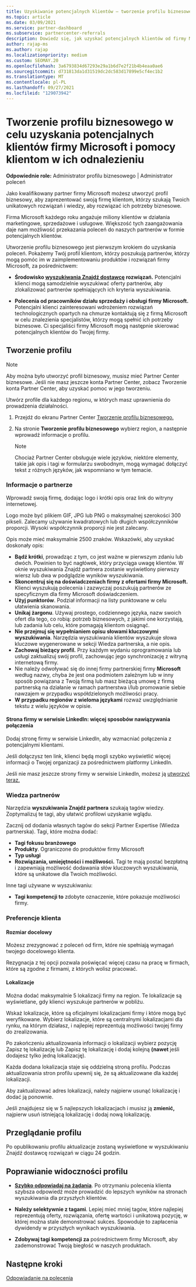```yaml
---
title: Uzyskiwanie potencjalnych klientów — tworzenie profilu biznesowego
ms.topic: article
ms.date: 03/09/2021
ms.service: partner-dashboard
ms.subservice: partnercenter-referrals
description: Dowiedz się, jak uzyskać potencjalnych klientów od firmy Microsoft. Jednym z kluczy jest utworzenie profilu biznesowego w Partner Center, który umożliwia klientom znajdowanie Cię łatwiej.
author: rajap-ms
ms.author: rajap
ms.localizationpriority: medium
ms.custom: SEOMAY.20
ms.openlocfilehash: 3a6793834d67293e29a1b6d7e2f21b4b4eaa0ae6
ms.sourcegitcommit: d731813da1d31519dc2dc583d17899e5cf4ec1b2
ms.translationtype: MT
ms.contentlocale: pl-PL
ms.lasthandoff: 09/27/2021
ms.locfileid: "129073942"
---
```

# <a name="create-a-business-profile-to-get-microsoft-sales-leads-and-help-customers-find-you"></a>Tworzenie profilu biznesowego w celu uzyskania potencjalnych klientów firmy Microsoft i pomocy klientom w ich odnalezieniu

**Odpowiednie role:** Administrator profilu biznesowego | Administrator poleceń

Jako kwalifikowany partner firmy Microsoft możesz utworzyć profil biznesowy, aby zaprezentować swoją firmę klientom, którzy szukają Twoich unikatowych rozwiązań i wiedzy, aby rozwiązać ich potrzeby biznesowe.

Firma Microsoft każdego roku angażuje miliony klientów w działania marketingowe, sprzedażowe i usługowe. Większość tych zaangażowania daje nam możliwość przekazania poleceń do naszych partnerów w formie potencjalnych klientów. 

Utworzenie profilu biznesowego jest pierwszym krokiem do uzyskania poleceń. Pokażemy Twój profil klientom, którzy poszukują partnerów, którzy mogą pomóc im w zaimplementowaniu produktów i rozwiązań firmy Microsoft, za pośrednictwem:

- **Środowisko [wyszukiwania Znajdź dostawcę](https://www.microsoft.com/solution-providers/home) rozwiązań.** Potencjalni klienci mogą samodzielnie wyszukiwać oferty partnerów, aby zlokalizować partnerów spełniających ich kryteria wyszukiwania.

- **Polecenia od pracowników działu sprzedaży i obsługi firmy Microsoft.** Potencjalni klienci zainteresowani wdrożeniem rozwiązań technologicznych opartych na chmurze kontaktują się z firmą Microsoft w celu znalezienia specjalistów, którzy mogą spełnić ich potrzeby biznesowe. Ci specjaliści firmy Microsoft mogą następnie skierować potencjalnych klientów do Twojej firmy.

## <a name="create-a-profile"></a>Tworzenie profilu

> [!NOTE]  
> Aby można było utworzyć profil biznesowy, musisz mieć Partner Center biznesowe. Jeśli nie masz jeszcze konta Partner Center, zobacz [](mpn-create-a-partner-center-account.md) Tworzenie konta Partner Center, aby uzyskać pomoc w jego tworzeniu.

Utwórz profile dla każdego regionu, w których masz uprawnienia do prowadzenia działalności.

1. Przejdź do ekranu Partner Center [Tworzenie profilu biznesowego.](https://partner.microsoft.com/referrals/businessprofiles/)

2. Na stronie **Tworzenie profilu biznesowego** wybierz region, a następnie wprowadź informacje o profilu.
   > [!NOTE]  
   >  Chociaż Partner Center obsługuje wiele języków, niektóre elementy, takie jak opis i tagi w formularzu swobodnym, mogą wymagać dołączyć tekst z różnych języków, jak wspomniano w tym temacie.

### <a name="partner-information"></a>Informacje o partnerze

Wprowadź swoją firmę, dodając logo i krótki opis oraz link do witryny internetowej. 

Logo może być plikiem GIF, JPG lub PNG o maksymalnej szerokości 300 pikseli. Zalecamy używanie kwadratowych lub długich współczynników proporcji. Wysoki współczynnik proporcji nie jest zalecany.

Opis może mieć maksymalnie 2500 znaków. Wskazówki, aby uzyskać doskonały opis: 

-  **Bądź krótki**, prowadząc z tym, co jest ważne w pierwszym zdaniu lub dwóch. Powinien to być nagłówek, który przyciąga uwagę klientów. W oknie wyszukiwania Znajdź partnera zostanie wyświetlony pierwszy wiersz lub dwa w podglądzie wyników wyszukiwania.
-  **Skoncentruj się na doświadczeniach firmy z ofertami firmy Microsoft.** Klienci wyszukują polecenia i zazwyczaj poszukują partnerów ze specyficznym dla firmy Microsoft doświadczeniem.
-  **Użyj punktorów**. Podział informacji na listy punktowane w celu ułatwienia skanowania.
-  **Unikaj żargonu**. Używaj prostego, codziennego języka, nazw swoich ofert dla tego, co robią: potrzeb biznesowych, z jakimi one korzystają, lub zadania lub celu, które pomagają klientom osiągnąć.
-  **Nie przejmuj się wypełnianiem opisu słowami kluczowymi wyszukiwania**. Narzędzia wyszukiwania klientów wyszukuje słowa kluczowe wygenerowane w sekcji Wiedza partnerska, a nie opis.
-  **Zachowaj bieżący profil.** Przy każdym wydaniu oprogramowania lub usługi zaktualizuj swój profil, zachowując jego synchronizację z witryną internetową firmy.
-  Nie należy odwoływać się do innej firmy partnerskiej firmy **Microsoft** według nazwy, chyba że jest ona podmiotem zależnym lub w inny sposób powiązana z Twoją firmą lub masz bieżącą umowę z firmą partnerską na działanie w ramach partnerstwa i/lub promowanie siebie nawzajem w przypadku współdzielonych możliwości pracy.
-  **W przypadku regionów z wieloma językami** rozważ uwzględnianie tekstu z wielu języków w opisie.

#### <a name="linkedin-company-page-more-ways-to-connect"></a>Strona firmy w serwisie LinkedIn: więcej sposobów nawiązywania połączenia

Dodaj stronę firmy w serwisie LinkedIn, aby wzmacniać połączenia z potencjalnymi klientami. 

Jeśli dołączysz ten link, klienci będą mogli szybko wyświetlić więcej informacji o Twojej organizacji za pośrednictwem platformy LinkedIn.

Jeśli nie masz jeszcze strony firmy w serwisie LinkedIn, możesz ją [utworzyć teraz.](https://www.linkedin.com/company/setup/new/)

### <a name="partner-expertise"></a>Wiedza partnerów

Narzędzia **wyszukiwania Znajdź partnera** szukają tagów wiedzy. Zoptymalizuj te tagi, aby ułatwić profilowi uzyskanie wglądu.

Zacznij od dodania własnych tagów do sekcji Partner Expertise (Wiedza partnerska). Tagi, które można dodać: 

-  **Tagi fokusu branżowego**
-  **Produkty**. Ograniczone do produktów firmy Microsoft
-  **Typ usługi**
-  **Rozwiązania, umiejętności i możliwości.** Tagi te mają postać bezpłatną i zapewniają możliwość dodawania słów kluczowych wyszukiwania, które są unikatowe dla Twoich możliwości.

Inne tagi używane w wyszukiwaniu:

- **Tagi kompetencji to** zdobyte oznaczenie, które pokazuje możliwości firmy.

### <a name="customer-preferences"></a>Preferencje klienta

#### <a name="target-size"></a>Rozmiar docelowy

Możesz zrezygnować z poleceń od firm, które nie spełniają wymagań twojego docelowego klienta.

Rezygnacja z tej opcji pozwala poświęcać więcej czasu na pracę w firmach, które są zgodne z firmami, z których wolisz pracować.

#### <a name="locations"></a>Lokalizacje

Można dodać maksymalnie 5 lokalizacji firmy na region. Te lokalizacje są wyświetlane, gdy klienci wyszukuje partnerów w pobliżu.

Wskaż lokalizacje, które są oficjalnymi lokalizacjami firmy i które mogą być weryfikowane. Wybierz lokalizacje, które są centralnymi lokalizacjami dla rynku, na którym działasz, i najlepiej reprezentują możliwości twojej firmy do zrealizowania.

Po zakończeniu aktualizowania informacji o  lokalizacji wybierz pozycję Zapisz tę lokalizację lub Zapisz tę lokalizację i dodaj kolejną **(nawet** jeśli dodajesz tylko jedną lokalizację).

Każda dodana lokalizacja staje się oddzielną stroną profilu. Podczas aktualizowania stron profilu upewnij się, że są aktualizowane dla każdej lokalizacji.

Aby zaktualizować adres lokalizacji, należy najpierw  usunąć lokalizację i dodać ją ponownie.

Jeśli znajdujesz się w 5 najlepszych lokalizacjach i musisz ją **zmienić,** najpierw usuń istniejącą lokalizację i dodaj nową lokalizację.

## <a name="review-your-profile"></a>Przeglądanie profilu

Po opublikowaniu profilu aktualizacje zostaną [](https://appsource.microsoft.com/marketplace/partner-dir) wyświetlone w wyszukiwaniu Znajdź dostawcę rozwiązań w ciągu 24 godzin.

## <a name="improve-the-visibility-of-your-profile"></a>Poprawianie widoczności profilu

- **[Szybko odpowiadaj na żądania](manage-leads.md)**. Po otrzymaniu polecenia klienta szybsza odpowiedź może prowadzić do lepszych wyników na stronach wyszukiwania dla przyszłych klientów.

- **Należy selektywnie z tagami**.  Lepiej mieć mniej tagów, które najlepiej reprezentują oferty, rozwiązania, ofertę wartości i unikatową pozycję, w której można stale demonstrować sukces.  Spowoduje to zapłacenia dywidendy w przyszłych wynikach wyszukiwania.
- **Zdobywaj tagi kompetencji za** pośrednictwem firmy Microsoft, aby zademonstrować Twoją biegłość w naszych produktach.

## <a name="next-steps"></a>Następne kroki

[Odpowiadanie na polecenia](manage-leads.md)
